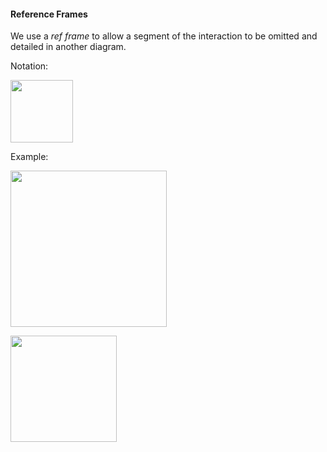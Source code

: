<link rel="stylesheet" href="{{baseUrl}}/css/textbook.css">

<div class="website-content">

#### Reference Frames

<div id="main">

We use a _ref frame_ to allow a segment of the interaction to be omitted and detailed in another diagram.

Notation:

<img src="{{baseUrl}}/uml/referenceFrames/introduction/images/notation.png" height="100" />
<p/>

<tip-box>

Example:

<img src="{{baseUrl}}/uml/referenceFrames/introduction/images/playerTextLogic.png" height="250" />
<p/>

<img src="{{baseUrl}}/uml/referenceFrames/introduction/images/textLogic.png" height="170" />
<p/>

</tip-box>

<!-- extras ------------------------------------------------------------------------------------ -->

<panel header=":paperclip: Extras" expandable type="seamless" expanded>

  <panel header=":mortar_board: Learning Outcomes" expandable type="seamless">
    <include src="exercises.md" />
  </panel>

  <panel header=":package: Resources" expandable type="seamless">
    <include src="resources.md" />
  </panel>

  <panel header=":laughing: Humor" expandable type="seamless">
    <include src="humor.md" />
  </panel>

</panel>

</div>
</div>
